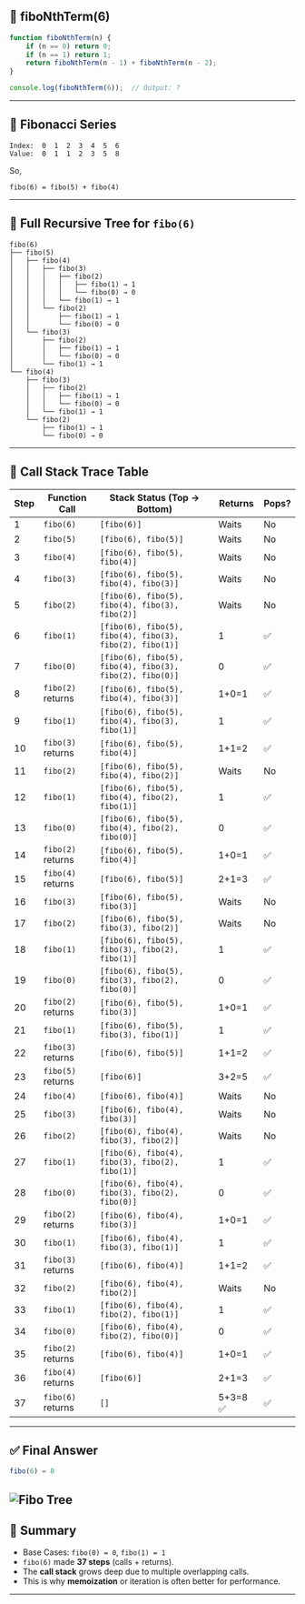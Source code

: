
## 🔁 fiboNthTerm(6)

```js
function fiboNthTerm(n) {
    if (n == 0) return 0;
    if (n == 1) return 1;
    return fiboNthTerm(n - 1) + fiboNthTerm(n - 2);
}

console.log(fiboNthTerm(6));  // Output: ?
```

---

## 🔢 Fibonacci Series

```
Index:  0  1  2  3  4  5  6
Value:  0  1  1  2  3  5  8
```

So,  
```
fibo(6) = fibo(5) + fibo(4)
```

---

## 🌳 Full Recursive Tree for `fibo(6)`

```
fibo(6)
├── fibo(5)
│   ├── fibo(4)
│   │   ├── fibo(3)
│   │   │   ├── fibo(2)
│   │   │   │   ├── fibo(1) → 1
│   │   │   │   └── fibo(0) → 0
│   │   │   └── fibo(1) → 1
│   │   └── fibo(2)
│   │       ├── fibo(1) → 1
│   │       └── fibo(0) → 0
│   └── fibo(3)
│       ├── fibo(2)
│       │   ├── fibo(1) → 1
│       │   └── fibo(0) → 0
│       └── fibo(1) → 1
└── fibo(4)
    ├── fibo(3)
    │   ├── fibo(2)
    │   │   ├── fibo(1) → 1
    │   │   └── fibo(0) → 0
    │   └── fibo(1) → 1
    └── fibo(2)
        ├── fibo(1) → 1
        └── fibo(0) → 0
```

---

## 🔄 Call Stack Trace Table

| Step | Function Call       | Stack Status (Top → Bottom)                          | Returns | Pops? |
|------|---------------------|------------------------------------------------------|---------|-------|
| 1    | `fibo(6)`           | `[fibo(6)]`                                           | Waits   | No    |
| 2    | `fibo(5)`           | `[fibo(6), fibo(5)]`                                  | Waits   | No    |
| 3    | `fibo(4)`           | `[fibo(6), fibo(5), fibo(4)]`                         | Waits   | No    |
| 4    | `fibo(3)`           | `[fibo(6), fibo(5), fibo(4), fibo(3)]`                | Waits   | No    |
| 5    | `fibo(2)`           | `[fibo(6), fibo(5), fibo(4), fibo(3), fibo(2)]`       | Waits   | No    |
| 6    | `fibo(1)`           | `[fibo(6), fibo(5), fibo(4), fibo(3), fibo(2), fibo(1)]`| 1       | ✅     |
| 7    | `fibo(0)`           | `[fibo(6), fibo(5), fibo(4), fibo(3), fibo(2), fibo(0)]`| 0       | ✅     |
| 8    | `fibo(2)` returns   | `[fibo(6), fibo(5), fibo(4), fibo(3)]`                | 1+0=1   | ✅     |
| 9    | `fibo(1)`           | `[fibo(6), fibo(5), fibo(4), fibo(3), fibo(1)]`        | 1       | ✅     |
| 10   | `fibo(3)` returns   | `[fibo(6), fibo(5), fibo(4)]`                         | 1+1=2   | ✅     |
| 11   | `fibo(2)`           | `[fibo(6), fibo(5), fibo(4), fibo(2)]`                | Waits   | No    |
| 12   | `fibo(1)`           | `[fibo(6), fibo(5), fibo(4), fibo(2), fibo(1)]`        | 1       | ✅     |
| 13   | `fibo(0)`           | `[fibo(6), fibo(5), fibo(4), fibo(2), fibo(0)]`        | 0       | ✅     |
| 14   | `fibo(2)` returns   | `[fibo(6), fibo(5), fibo(4)]`                         | 1+0=1   | ✅     |
| 15   | `fibo(4)` returns   | `[fibo(6), fibo(5)]`                                  | 2+1=3   | ✅     |
| 16   | `fibo(3)`           | `[fibo(6), fibo(5), fibo(3)]`                         | Waits   | No    |
| 17   | `fibo(2)`           | `[fibo(6), fibo(5), fibo(3), fibo(2)]`                | Waits   | No    |
| 18   | `fibo(1)`           | `[fibo(6), fibo(5), fibo(3), fibo(2), fibo(1)]`        | 1       | ✅     |
| 19   | `fibo(0)`           | `[fibo(6), fibo(5), fibo(3), fibo(2), fibo(0)]`        | 0       | ✅     |
| 20   | `fibo(2)` returns   | `[fibo(6), fibo(5), fibo(3)]`                         | 1+0=1   | ✅     |
| 21   | `fibo(1)`           | `[fibo(6), fibo(5), fibo(3), fibo(1)]`                | 1       | ✅     |
| 22   | `fibo(3)` returns   | `[fibo(6), fibo(5)]`                                  | 1+1=2   | ✅     |
| 23   | `fibo(5)` returns   | `[fibo(6)]`                                           | 3+2=5   | ✅     |
| 24   | `fibo(4)`           | `[fibo(6), fibo(4)]`                                  | Waits   | No    |
| 25   | `fibo(3)`           | `[fibo(6), fibo(4), fibo(3)]`                         | Waits   | No    |
| 26   | `fibo(2)`           | `[fibo(6), fibo(4), fibo(3), fibo(2)]`                | Waits   | No    |
| 27   | `fibo(1)`           | `[fibo(6), fibo(4), fibo(3), fibo(2), fibo(1)]`        | 1       | ✅     |
| 28   | `fibo(0)`           | `[fibo(6), fibo(4), fibo(3), fibo(2), fibo(0)]`        | 0       | ✅     |
| 29   | `fibo(2)` returns   | `[fibo(6), fibo(4), fibo(3)]`                         | 1+0=1   | ✅     |
| 30   | `fibo(1)`           | `[fibo(6), fibo(4), fibo(3), fibo(1)]`                | 1       | ✅     |
| 31   | `fibo(3)` returns   | `[fibo(6), fibo(4)]`                                  | 1+1=2   | ✅     |
| 32   | `fibo(2)`           | `[fibo(6), fibo(4), fibo(2)]`                         | Waits   | No    |
| 33   | `fibo(1)`           | `[fibo(6), fibo(4), fibo(2), fibo(1)]`                | 1       | ✅     |
| 34   | `fibo(0)`           | `[fibo(6), fibo(4), fibo(2), fibo(0)]`                | 0       | ✅     |
| 35   | `fibo(2)` returns   | `[fibo(6), fibo(4)]`                                  | 1+0=1   | ✅     |
| 36   | `fibo(4)` returns   | `[fibo(6)]`                                           | 2+1=3   | ✅     |
| 37   | `fibo(6)` returns   | `[]`                                                  | 5+3=8 ✅ | ✅     |

---

## ✅ Final Answer

```js
fibo(6) = 8
```
![Fibo Tree](/Notes/assets/fibo-tree.jpg)
---

## 📌 Summary

- Base Cases: `fibo(0) = 0`, `fibo(1) = 1`
- `fibo(6)` made **37 steps** (calls + returns).
- The **call stack** grows deep due to multiple overlapping calls.
- This is why **memoization** or iteration is often better for performance.

---